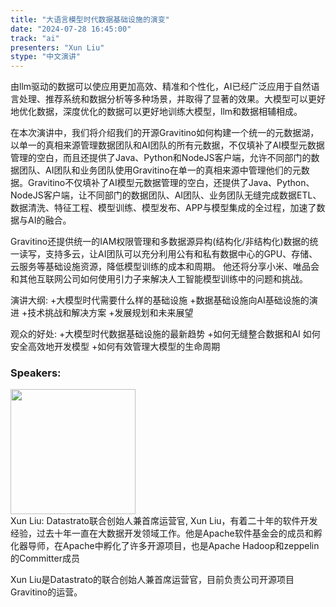 ```yaml
---
title: "大语言模型时代数据基础设施的演变"
date: "2024-07-28 16:45:00" 
track: "ai"
presenters: "Xun Liu"
stype: "中文演讲"
---
```

由llm驱动的数据可以使应用更加高效、精准和个性化，AI已经广泛应用于自然语言处理、推荐系统和数据分析等多种场景，并取得了显著的效果。大模型可以更好地优化数据，深度优化的数据可以更好地训练大模型，llm和数据相辅相成。

在本次演讲中，我们将介绍我们的开源Gravitino如何构建一个统一的元数据湖，以单一的真相来源管理数据团队和AI团队的所有元数据，不仅填补了AI模型元数据管理的空白，而且还提供了Java、Python和NodeJS客户端，允许不同部门的数据团队、AI团队和业务团队使用Gravitino在单一的真相来源中管理他们的元数据。Gravitino不仅填补了AI模型元数据管理的空白，还提供了Java、Python、NodeJS客户端，让不同部门的数据团队、AI团队、业务团队无缝完成数据ETL、数据清洗、特征工程、模型训练、模型发布、APP与模型集成的全过程，加速了数据与AI的融合。

Gravitino还提供统一的IAM权限管理和多数据源异构(结构化/非结构化)数据的统一读写，支持多云，让AI团队可以充分利用公有和私有数据中心的GPU、存储、云服务等基础设施资源，降低模型训练的成本和周期。
他还将分享小米、唯品会和其他互联网公司如何使用引力子来解决人工智能模型训练中的问题和挑战。

演讲大纲:
+大模型时代需要什么样的基础设施
+数据基础设施向AI基础设施的演进
+技术挑战和解决方案
+发展规划和未来展望

观众的好处:
+大模型时代数据基础设施的最新趋势
+如何无缝整合数据和AI
如何安全高效地开发模型
+如何有效管理大模型的生命周期


 ### Speakers: 
 <img src="https://sessionize.com/image/64d5-400o400o1-fUYTxwkwNMocvh6Mv6KiLp.jpg" width="200" /><br>Xun Liu:  Datastrato联合创始人兼首席运营官, Xun Liu，有着二十年的软件开发经验，过去十年一直在大数据开发领域工作。他是Apache软件基金会的成员和孵化器导师，在Apache中孵化了许多开源项目，也是Apache Hadoop和zeppelin的Committer成员

Xun Liu是Datastrato的联合创始人兼首席运营官，目前负责公司开源项目Gravitino的运营。
 <br><br>